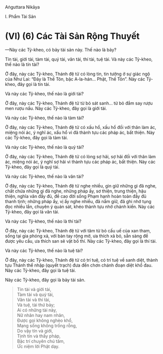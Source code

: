 Aṅguttara Nikāya

I. Phẩm Tài Sản

# (VI) (6) Các Tài Sản Rộng Thuyết

—Này các Tỷ-kheo, có bảy tài sản này. Thế nào là bảy?

Tín tài, giới tài, tàm tài, quý tài, văn tài, thí tài, tuệ tài. Và này các Tỷ-kheo, thế nào là tín tài?

Ở đây, này các Tỷ-kheo, Thánh đệ tử có lòng tin, tin tưởng ở sự giác ngộ của Như Lai: “Ðây là Thế Tôn, bậc A-la-hán... Phật, Thế Tôn”. Này các Tỷ-kheo, đây gọi là tín tài.

Và này các Tỷ-kheo, thế nào là giới tài?

Ở đây, này các Tỷ-kheo, Thánh đệ tử từ bỏ sát sanh... từ bỏ đắm say rượu men rượu nấu. Này các Tỷ-kheo, đây gọi là giới tài.

Và này các Tỷ-kheo, thế nào là tàm tài?

Ở đây, này các Tỷ-kheo, Thánh đệ tử có xấu hổ, xấu hổ đối với thân làm ác, miệng nói ác, ý nghĩ ác, xấu hổ vì đã thành tựu các pháp ác, bất thiện. Này các Tỷ-kheo, đây gọi là tàm tài.

Và này các Tỷ-kheo, thế nào là quý tài?

Ở đây, này các Tỷ-kheo, Thánh đệ tử có lòng sợ hãi, sợ hãi đối với thân làm ác, miệng nói ác, ý nghĩ sợ hãi vì thành tựu các pháp ác, bất thiện. Này các Tỷ-kheo, đây gọi là quý tài.

Và này các Tỷ-kheo, thế nào là văn tài?

Ở đây, này các Tỷ-kheo, Thánh đệ tử nghe nhiều, gìn giữ những gì đã nghe, chất chứa những gì đã nghe, những pháp ấy, sơ thiện, trung thiện, hậu thiện, nghĩa văn đầy đủ, đề cao đời sống Phạm hạnh hoàn toàn đầy đủ thanh tịnh; những pháp ấy, vị ấy nghe nhiều, đã nắm giữ, đã ghi nhớ tụng đọc nhiều lần, chuyên ý quán sát, khéo thành tựu nhờ chánh kiến. Này các Tỷ-kheo, đây gọi là văn tài.

Và này các Tỷ-kheo, thế nào là thí tài?

Ở đây, này các Tỷ-kheo, Thánh đệ tử với tâm từ bỏ cấu uế của xan tham, sống tại gia phóng xả, với bàn tay rộng mở, ưa thích xả bỏ, sẵn sàng để được yêu cầu, ưa thích san sẻ vật bố thí. Này các Tỷ-kheo, đây gọi là thí tài.

Và này các Tỷ-kheo, thế nào là tuệ tài?

Ở đây, này các Tỷ-kheo, Thánh đệ tử có trí tuệ, có trí tuệ về sanh diệt, thành tựu Thánh thể nhập (quyết trạch) đưa đến chơn chánh đoạn diệt khổ đau. Này các Tỷ-kheo, đây gọi là tuệ tài.

Này các Tỷ-kheo, đây gọi là bảy tài sản.

> Tín tài và giới tài,  
> Tàm tài và quý tài,  
> Văn tài và thí tài,  
> Và tuệ, tài thứ bảy;  
> Ai có những tài này,  
> Nữ nhân hay nam nhân,  
> Ðược gọi không nghèo khổ,  
> Mạng sống không trống rỗng,  
> Do vậy tín và giới,  
> Tịnh tín và thấy pháp,  
> Bậc trí chuyên chú tâm,  
> Ức niệm lời Phật dạy.

